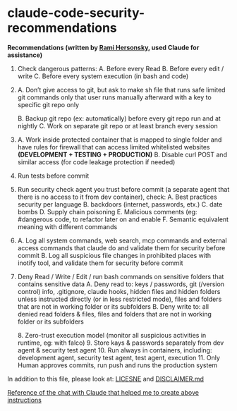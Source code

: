 # claude-code-security-recommendations

**Recommendations (written by [Rami Hersonsky](https://www.linkedin.com/in/rami-hersonsky/), used Claude for assistance)**

1. Check dangerous patterns:
   A. Before every Read
   B. Before every edit / write
   C. Before every system execution (in bash and code)
2. A. Don’t give access to git, but ask to make sh file that runs safe limited git commands only that user runs manually afterward with a key to specific git repo only

   B. Backup git repo (ex: automatically) before every git repo run and at nightly
   C. Work on separate git repo or at least branch every session

3. A. Work inside protected container that is mapped to single folder and have rules for firewall that can access limited whitelisted websites **(DEVELOPMENT \+ TESTING \+ PRODUCTION)**
   B. Disable curl POST and similar access (for code leakage protection if needed)
4. Run tests before commit
5. Run security check agent you trust before commit (a separate agent that there is no access to it from dev container), check:
   A. Best practices security per language
   B. backdoors (internet, passwords, etx.)
   C. date bombs
   D. Supply chain poisoning
   E. Malicious comments (eg: \#dangerous code, to refactor later on and enable
   F. Semantic equivalent meaning with different commands

6. A. Log all system commands, web search, mcp commands and external access commands that claude do and validate them for security before commit
   B. Log all suspicious file changes in prohibited places with inotify tool, and validate them for security before commit
7. Deny Read / Write / Edit / run bash commands on sensitive folders that contains sensitive data
   A. Deny read to: keys / passwords, git (/version control) info, .gitignore, claude hooks, hidden files and hidden folders unless instructed directly (or in less restricted mode), files and folders that are not in working folder or its subfolders
   B. Deny write to: all denied read folders & files, files and folders that are not in working folder or its subfolders

     8\. Zero-trust execution model (monitor all suspicious activities in runtime, eg: with falco)
     9\. Store kays & passwords separately from dev agent & security test agent
     10\. Run always in containers, including: development agent, security test agent, test agent, execution
     11\. Only Human approves commits, run push and runs the production system


In addition to this file, please look at:
[LICESNE](https://github.com/rami1982/claude-code-security-recommendations/blob/main/LICENSE) and [DISCLAIMER.md](https://github.com/rami1982/claude-code-security-recommendations/blob/main/DISCLAIMER.md)

[Reference of the chat with Claude that helped me to create above instructions](https://claude.ai/share/7933457a-3425-48b6-b577-01f862451cc5)

